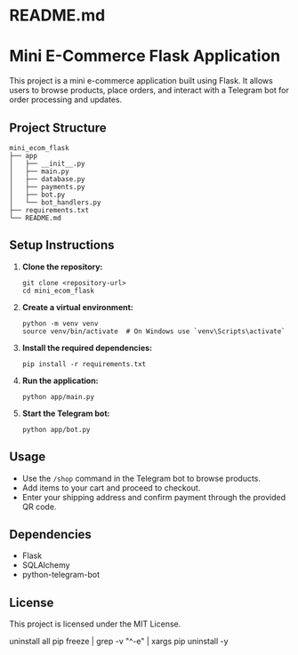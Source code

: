 # README.md

# Mini E-Commerce Flask Application

This project is a mini e-commerce application built using Flask. It allows users to browse products, place orders, and
interact with a Telegram bot for order processing and updates.

## Project Structure

```
mini_ecom_flask
├── app
│   ├── __init__.py
│   ├── main.py
│   ├── database.py
│   ├── payments.py
│   ├── bot.py
│   └── bot_handlers.py
├── requirements.txt
└── README.md
```

## Setup Instructions

1. **Clone the repository:**
   ```
   git clone <repository-url>
   cd mini_ecom_flask
   ```

2. **Create a virtual environment:**
   ```
   python -m venv venv
   source venv/bin/activate  # On Windows use `venv\Scripts\activate`
   ```

3. **Install the required dependencies:**
   ```
   pip install -r requirements.txt
   ```

4. **Run the application:**
   ```
   python app/main.py
   ```

5. **Start the Telegram bot:**
   ```
   python app/bot.py
   ```

## Usage

- Use the `/shop` command in the Telegram bot to browse products.
- Add items to your cart and proceed to checkout.
- Enter your shipping address and confirm payment through the provided QR code.

## Dependencies

- Flask
- SQLAlchemy
- python-telegram-bot

## License

This project is licensed under the MIT License.

uninstall all
pip freeze | grep -v "^-e" | xargs pip uninstall -y